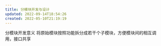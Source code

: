 ```yaml
---
title: 分模块开发与设计
updated: 2022-09-14T18:54:26
created: 2022-05-10T21:19:19
---
```


分模块开发意义
将原始模块按照功能拆分成若干个子模块，方便模块间的相互调用，接口共享
